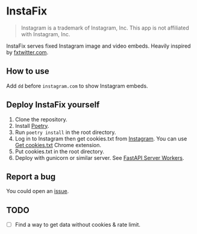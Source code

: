 # InstaFix

> Instagram is a trademark of Instagram, Inc. This app is not affiliated with Instagram, Inc.

InstaFix serves fixed Instagram image and video embeds. Heavily inspired by [fxtwitter.com](https://github.com/robinuniverse/TwitFix).

## How to use

Add `dd` before `instagram.com` to show Instagram embeds.

## Deploy InstaFix yourself

1. Clone the repository.
2. Install [Poetry](https://python-poetry.org/docs/).
3. Run `poetry install` in the root directory.
4. Log in to Instagram then get cookies.txt from [Instagram](https://www.instagram.com/accounts/login/). You can use [Get cookies.txt](https://chrome.google.com/webstore/detail/get-cookiestxt/bgaddhkoddajcdgocldbbfleckgcbcid?hl=en) Chrome extension.
5. Put cookies.txt in the root directory.
6. Deploy with gunicorn or similar server. See [FastAPI Server Workers](https://fastapi.tiangolo.com/deployment/server-workers/).

## Report a bug

You could open an [issue](https://github.com/Wikidepia/InstaFix/issues).

## TODO

- [ ] Find a way to get data without cookies & rate limit.

